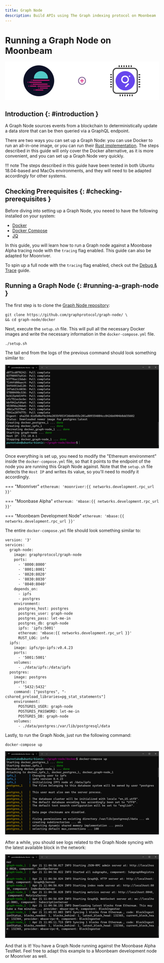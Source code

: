```yaml
---
title: Graph Node
description: Build APIs using The Graph indexing protocol on Moonbeam
---
```


# Running a Graph Node on Moonbeam

![The Graph Node on Moonbeam](/images/node-operators/indexer-nodes/the-graph/the-graph-node-banner.png)

## Introduction {: #introduction } 

A Graph Node sources events from a blockchain to deterministically update a data store that can be then queried via a GraphQL endpoint.

There are two ways you can set up a Graph Node: you can use Docker to run an all-in-one image, or you can run their [Rust implementation](https://github.com/graphprotocol/graph-node). The steps described in this guide will only cover the Docker alternative, as it is more convenient, and you can set up a Graph Node very quickly.

!!! note
    The steps described in this guide have been tested in both Ubuntu 18.04-based and MacOs environments, and they will need to be adapted accordingly for other systems.

## Checking Prerequisites {: #checking-prerequisites } 

Before diving into setting up a Graph Node, you neeed to have the following installed on your system:

 - [Docker](https://docs.docker.com/get-docker/)
 - [Docker Compose](https://docs.docker.com/compose/install/)
 - [JQ](https://stedolan.github.io/jq/download/)

In this guide, you will learn how to run a Graph node against a Moonbase Alpha tracing node with the `tracing` flag enabled. This guide can also be adapted for Moonriver.

To spin up a full node with the `tracing` flag enabled, check out the [Debug & Trace](/node-operators/networks/tracing-node) guide.

## Running a Graph Node {: #running-a-graph-node } 

The first step is to clone the [Graph Node repository](https://github.com/graphprotocol/graph-node/):

```
git clone https://github.com/graphprotocol/graph-node/ \
&& cd graph-node/docker
```

Next, execute the `setup.sh` file. This will pull all the necessary Docker images and write the necessary information in the `docker-compose.yml` file.

```
./setup.sh
```

The tail end from the logs of the previous command should look something similar to:

![Graph Node setup](/images/node-operators/indexer-nodes/the-graph/the-graph-node-1.png)

Once everything is set up, you need to modify the "Ethereum environment" inside the `docker-compose.yml` file, so that it points to the endpoint of the node you are running this Graph Node against. Note that the `setup.sh` file detects the `Host IP` and writes its value, so you'll need to modify it accordingly.

=== "Moonriver"
    ```
    ethereum: 'moonriver:{{ networks.development.rpc_url }}'
    ```

=== "Moonbase Alpha"
    ```
    ethereum: 'mbase:{{ networks.development.rpc_url }}'
    ```

=== "Moonbeam Development Node"
    ```
    ethereum: 'mbase:{{ networks.development.rpc_url }}'
    ```

The entire `docker-compose.yml` file should look something similar to:

```
version: '3'
services:
  graph-node:
    image: graphprotocol/graph-node
    ports:
      - '8000:8000'
      - '8001:8001'
      - '8020:8020'
      - '8030:8030'
      - '8040:8040'
    depends_on:
      - ipfs
      - postgres
    environment:
      postgres_host: postgres
      postgres_user: graph-node
      postgres_pass: let-me-in
      postgres_db: graph-node
      ipfs: 'ipfs:5001'
      ethereum: 'mbase:{{ networks.development.rpc_url }}'
      RUST_LOG: info
  ipfs:
    image: ipfs/go-ipfs:v0.4.23
    ports:
      - '5001:5001'
    volumes:
      - ./data/ipfs:/data/ipfs
  postgres:
    image: postgres
    ports:
      - '5432:5432'
    command: ["postgres", "-cshared_preload_libraries=pg_stat_statements"]
    environment:
      POSTGRES_USER: graph-node
      POSTGRES_PASSWORD: let-me-in
      POSTGRES_DB: graph-node
    volumes:
      - ./data/postgres:/var/lib/postgresql/data
```

Lastly, to run the Graph Node, just run the following command:

```
docker-compose up
```

![Graph Node compose up](/images/node-operators/indexer-nodes/the-graph/the-graph-node-2.png)

After a while, you should see logs related to the Graph Node syncing with the latest available block in the network:

![Graph Node logs](/images/node-operators/indexer-nodes/the-graph/the-graph-node-3.png)

And that is it! You have a Graph Node running against the Moonbase Alpha TestNet. Feel free to adapt this example to a Moonbeam development node or Moonriver as well.
